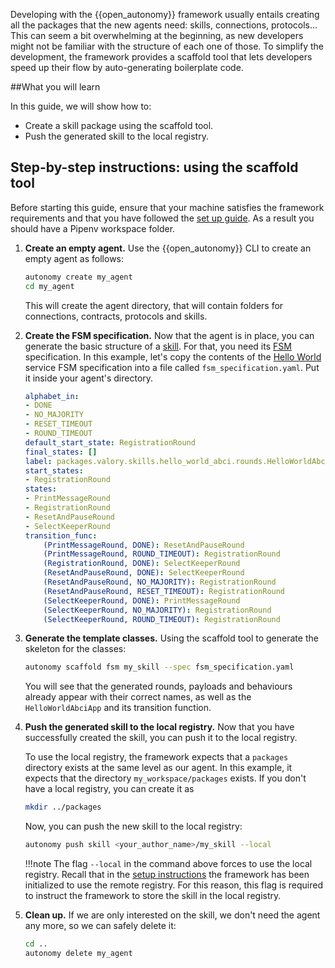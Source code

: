 Developing with the {{open_autonomy}} framework usually entails creating all the packages that the new agents need: skills, connections, protocols... This can seem a bit overwhelming at the beginning, as new developers might not be familiar with the structure of each one of those. To simplify the development, the framework provides a scaffold tool that lets developers speed up their flow by auto-generating boilerplate code.

##What you will learn

In this guide, we will show how to:

- Create a skill package using the scaffold tool.
- Push the generated skill to the local registry.


## Step-by-step instructions: using the scaffold tool

Before starting this guide, ensure that your machine satisfies the framework requirements and that you have followed the [set up guide](./set_up.md). As a result you should have a Pipenv workspace folder.

1. **Create an empty agent.** Use the {{open_autonomy}} CLI to create an empty agent as follows:
    ```bash
    autonomy create my_agent
    cd my_agent
    ```
    This will create the agent directory, that will contain folders for connections, contracts, protocols and skills.

2. **Create the FSM specification.** Now that the agent is in place, you can generate the basic structure of a [skill](https://open-aea.docs.autonolas.tech/skill/). For that, you need its [FSM](../fsm.md) specification. In this example, let's copy the contents of the [Hello World](../hello_world_agent_service.md) service FSM specification into a file called ```fsm_specification.yaml```. Put it inside your agent's directory.

    ```yaml
    alphabet_in:
    - DONE
    - NO_MAJORITY
    - RESET_TIMEOUT
    - ROUND_TIMEOUT
    default_start_state: RegistrationRound
    final_states: []
    label: packages.valory.skills.hello_world_abci.rounds.HelloWorldAbciApp
    start_states:
    - RegistrationRound
    states:
    - PrintMessageRound
    - RegistrationRound
    - ResetAndPauseRound
    - SelectKeeperRound
    transition_func:
        (PrintMessageRound, DONE): ResetAndPauseRound
        (PrintMessageRound, ROUND_TIMEOUT): RegistrationRound
        (RegistrationRound, DONE): SelectKeeperRound
        (ResetAndPauseRound, DONE): SelectKeeperRound
        (ResetAndPauseRound, NO_MAJORITY): RegistrationRound
        (ResetAndPauseRound, RESET_TIMEOUT): RegistrationRound
        (SelectKeeperRound, DONE): PrintMessageRound
        (SelectKeeperRound, NO_MAJORITY): RegistrationRound
        (SelectKeeperRound, ROUND_TIMEOUT): RegistrationRound
    ```

3. **Generate the template classes.** Using the scaffold tool to generate the skeleton for the classes:
    ```bash
    autonomy scaffold fsm my_skill --spec fsm_specification.yaml
    ```
    You will see that the generated rounds, payloads and behaviours already appear with their correct names, as well as the `HelloWorldAbciApp` and its transition function.

4. **Push the generated skill to the local registry.** Now that you have successfully created the skill, you can push it to the local registry.

    To use the local registry, the framework expects that a `packages` directory exists at the same level as our agent. In this example, it expects that the directory `my_workspace/packages` exists. If you don't have a local registry, you can create it as
    ```bash
    mkdir ../packages
    ```

    Now, you can push the new skill to the local registry:
    ```bash
    autonomy push skill <your_author_name>/my_skill --local
    ```

    !!!note
        The flag `--local` in the command above forces to use the local registry.
        Recall that in the [setup instructions](./quick_start.md#setup) the framework has been initialized to use
        the remote registry. For this reason, this flag is required to instruct the framework to store the skill in the local registry.


5. **Clean up.** If we are only interested on the skill, we don't need the agent any more, so we can safely delete it:
    ```bash
    cd ..
    autonomy delete my_agent
    ```
